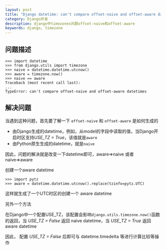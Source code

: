 ```yaml
---
layout: post
title: "Django datetime: can't compare offset-naive and offset-aware datetimes"
category: Django开发
description: django中timezones问题offset-naive和offset-aware
keywords: django, timezone
---
```


## 问题描述

```
>>> import datetime
>>> from django.utils import timezone
>>> naive = datetime.datetime.utcnow()
>>> aware = timezone.now()
>>> naive == aware
Traceback (most recent call last):
...
TypeError: can't compare offset-naive and offset-aware datetimes
```

## 解决问题

当遇到这种问题，首先要了解一下 `offset-naive` 和 `offset-aware` 是如何生成的

- 由Django生成的datetime，例如，从model的字段中读取的值，当Django开启时区支持*USE_TZ = True*，该值就是`aware`
- 由Python原生生成的datetime，就是`naive`

因此，问题的解决就是改变一下datetime即可，aware=>naive 或者 naive=>aware

创建一个aware datetime

```
>>> import pytz
>>> aware = datetime.datetime.utcnow().replace(tzinfo=pytz.UTC)
```

这样就生成了一个UTC时区的创建一个 aware datetime

另外一个方法

在Django中一个配置USE_TZ，该配置会影响`django.utils.timezone.now()`函数的返回，当 *USE_TZ = False* 返回 naive datetime，当 *USE_TZ = True* 返回 aware datetime

因此， 配置 *USE_TZ = False* 后即可与 datetime.timedelta 等进行计算比较等操作


